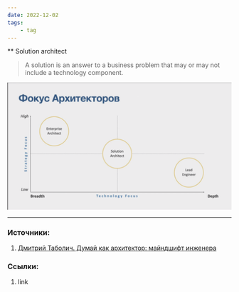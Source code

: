 ```yaml
---
date: 2022-12-02
tags:
    - tag
---
```


** Solution architect

> A solution is an answer to a business problem that may or may not include a technology component.

![Architect focus](./../Images/Architect-focus.png)

---

### Источники:

1. [Дмитрий Таболич. Думай как архитектор: майндшифт инженера](https://dotnext.ru/talks/2984aa7301d84a81864608267d5d1f43/)

### Ссылки:

1. link